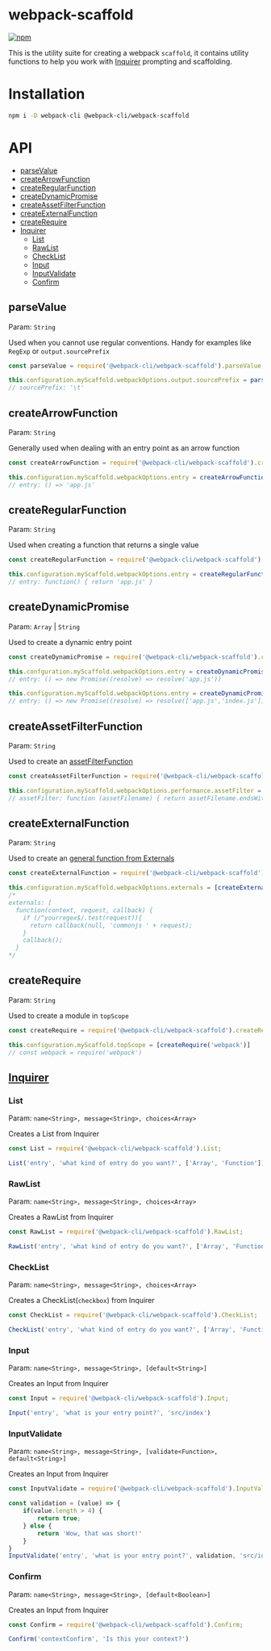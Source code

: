 # webpack-scaffold

[![npm](https://img.shields.io/npm/dm/@webpack-cli/webpack-scaffold.svg)](https://www.npmjs.com/package/@webpack-cli/webpack-scaffold)

This is the utility suite for creating a webpack `scaffold`, it contains utility functions to help you work with [Inquirer](https://github.com/SBoudrias/Inquirer.js/) prompting and scaffolding.

# Installation

```bash
npm i -D webpack-cli @webpack-cli/webpack-scaffold
```

# API
- [parseValue](#parsevalue)
- [createArrowFunction](#createarrowfunction)
- [createRegularFunction](#createregularfunction)
- [createDynamicPromise](#createdynamicpromise)
- [createAssetFilterFunction](#createassetfilterfunction)
- [createExternalFunction](#createexternalfunction)
- [createRequire](#createrequire)
- [Inquirer](#inquirer)
  - [List](#list)
  - [RawList](#rawlist)
  - [CheckList](#checklist)
  - [Input](#input)
  - [InputValidate](#inputvalidate)
  - [Confirm](#confirm)

## parseValue

Param: `String`

Used when you cannot use regular conventions. Handy for examples like `RegExp` or `output.sourcePrefix`

```js
const parseValue = require('@webpack-cli/webpack-scaffold').parseValue;

this.configuration.myScaffold.webpackOptions.output.sourcePrefix = parseValue('\t')
// sourcePrefix: '\t'
```

## createArrowFunction

Param: `String`

Generally used when dealing with an entry point as an arrow function

```js
const createArrowFunction = require('@webpack-cli/webpack-scaffold').createArrowFunction;

this.configuration.myScaffold.webpackOptions.entry = createArrowFunction('app.js')
// entry: () => 'app.js'
```

## createRegularFunction

Param: `String`

Used when creating a function that returns a single value

```js
const createRegularFunction = require('@webpack-cli/webpack-scaffold').createRegularFunction;

this.configuration.myScaffold.webpackOptions.entry = createRegularFunction('app.js')
// entry: function() { return 'app.js' }
```

## createDynamicPromise

Param: `Array` | `String`

Used to create a dynamic entry point

```js
const createDynamicPromise = require('@webpack-cli/webpack-scaffold').createDynamicPromise;

this.confguration.myScaffold.webpackOptions.entry = createDynamicPromise('app.js')
// entry: () => new Promise((resolve) => resolve('app.js'))

this.configuration.myScaffold.webpackOptions.entry = createDynamicPromise(['app.js', 'index.js'])
// entry: () => new Promise((resolve) => resolve(['app.js','index.js']))
```

## createAssetFilterFunction

Param: `String`

Used to create an [assetFilterFunction](https://webpack.js.org/configuration/performance/#performance-assetfilter)

```js
const createAssetFilterFunction = require('@webpack-cli/webpack-scaffold').createAssetFilterFunction;

this.configuration.myScaffold.webpackOptions.performance.assetFilter = createAssetFilterFunction('js')
// assetFilter: function (assetFilename) { return assetFilename.endsWith('.js'); }
```

## createExternalFunction

Param: `String`

Used to create an [general function from Externals](https://webpack.js.org/configuration/externals/#function)

```js
const createExternalFunction = require('@webpack-cli/webpack-scaffold').createExternalFunction;

this.configuration.myScaffold.webpackOptions.externals = [createExternalFunction('^yourregex$')]
/*
externals: [
  function(context, request, callback) {
    if (/^yourregex$/.test(request)){
      return callback(null, 'commonjs ' + request);
    }
    callback();
  }
*/
```

## createRequire

Param: `String`

Used to create a module in `topScope`

```js
const createRequire = require('@webpack-cli/webpack-scaffold').createRequire;

this.configuration.myScaffold.topScope = [createRequire('webpack')]
// const webpack = require('webpack')
```

## [Inquirer](https://github.com/SBoudrias/Inquirer.js/#prompt-types)

### List

Param: `name<String>, message<String>, choices<Array>`

Creates a List from Inquirer

```js
const List = require('@webpack-cli/webpack-scaffold').List;

List('entry', 'what kind of entry do you want?', ['Array', 'Function'])
```

### RawList 

Param: `name<String>, message<String>, choices<Array>`

Creates a RawList from Inquirer

```js
const RawList = require('@webpack-cli/webpack-scaffold').RawList;

RawList('entry', 'what kind of entry do you want?', ['Array', 'Function'])
```

### CheckList

Param: `name<String>, message<String>, choices<Array>`

Creates a CheckList(`checkbox`) from Inquirer

```js
const CheckList = require('@webpack-cli/webpack-scaffold').CheckList;

CheckList('entry', 'what kind of entry do you want?', ['Array', 'Function'])
```

### Input 

Param: `name<String>, message<String>, [default<String>]`

Creates an Input from Inquirer

```js
const Input = require('@webpack-cli/webpack-scaffold').Input;

Input('entry', 'what is your entry point?', 'src/index')
```

### InputValidate

Param: `name<String>, message<String>, [validate<Function>, default<String>]`

Creates an Input from Inquirer

```js
const InputValidate = require('@webpack-cli/webpack-scaffold').InputValidate;

const validation = (value) => {
    if(value.length > 4) {
        return true;
    } else {
        return 'Wow, that was short!'
    }
}
InputValidate('entry', 'what is your entry point?', validation, 'src/index')
```

### Confirm

Param: `name<String>, message<String>, [default<Boolean>]`

Creates an Input from Inquirer

```js
const Confirm = require('@webpack-cli/webpack-scaffold').Confirm;

Confirm('contextConfirm', 'Is this your context?')
```
